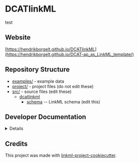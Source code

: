# DCATlinkML

test

## Website

[https://hendrikborgelt.github.io/DCATlinkML](https://hendrikborgelt.github.io/DCAT-ap_as_LinkML_template/)

## Repository Structure

* [examples/](examples/) - example data
* [project/](project/) - project files (do not edit these)
* [src/](src/) - source files (edit these)
  * [dcatlinkml](src/dcatlinkml)
    * [schema](src/dcatlinkml/schema) -- LinkML schema
      (edit this)

## Developer Documentation

<details>
Use the `make` command to generate project artefacts:

* `make all`: make everything
* `make deploy`: deploys site
</details>

## Credits

This project was made with
[linkml-project-cookiecutter](https://github.com/linkml/linkml-project-cookiecutter).
